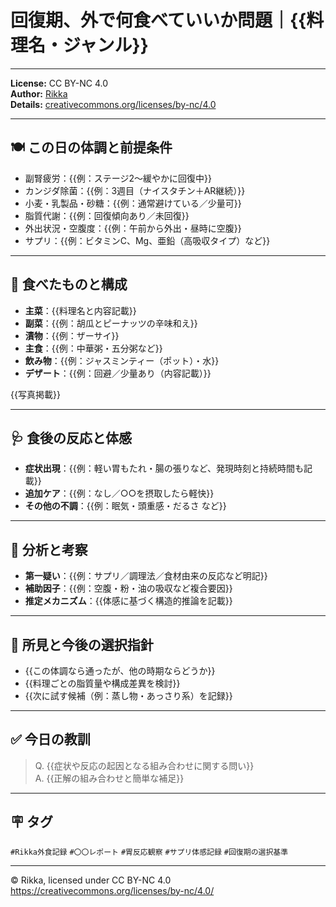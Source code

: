 
# 回復期、外で何食べていいか問題｜{{料理名・ジャンル}}
---
**License:** CC BY-NC 4.0  
**Author:** [Rikka](https://github.com/noetic-loop)  
**Details:** [creativecommons.org/licenses/by-nc/4.0](https://creativecommons.org/licenses/by-nc/4.0/)

---

## 🍽 この日の体調と前提条件

- 副腎疲労：{{例：ステージ2〜緩やかに回復中}}  
- カンジダ除菌：{{例：3週目（ナイスタチン＋AR継続）}}  
- 小麦・乳製品・砂糖：{{例：通常避けている／少量可}}  
- 脂質代謝：{{例：回復傾向あり／未回復}}  
- 外出状況・空腹度：{{例：午前から外出・昼時に空腹}}  
- サプリ：{{例：ビタミンC、Mg、亜鉛（高吸収タイプ）など}}

---

## 🥢 食べたものと構成

- **主菜**：{{料理名と内容記載}}  
- **副菜**：{{例：胡瓜とピーナッツの辛味和え}}  
- **漬物**：{{例：ザーサイ}}  
- **主食**：{{例：中華粥・五分粥など}}  
- **飲み物**：{{例：ジャスミンティー（ポット）・水}}  
- **デザート**：{{例：回避／少量あり（内容記載）}}  

{{写真掲載}}  

---

## 🩺 食後の反応と体感

- **症状出現**：{{例：軽い胃もたれ・腸の張りなど、発現時刻と持続時間も記載}}  
- **追加ケア**：{{例：なし／○○を摂取したら軽快}}  
- **その他の不調**：{{例：眠気・頭重感・だるさ など}}

---

## 🧪 分析と考察

- **第一疑い**：{{例：サプリ／調理法／食材由来の反応など明記}}  
- **補助因子**：{{例：空腹・粉・油の吸収など複合要因}}  
- **推定メカニズム**：{{体感に基づく構造的推論を記載}}  

---

## 🧠 所見と今後の選択指針

- {{この体調なら通ったが、他の時期ならどうか}}  
- {{料理ごとの脂質量や構成差異を検討}}  
- {{次に試す候補（例：蒸し物・あっさり系）を記録}}

---

## ✅ 今日の教訓

> Q. {{症状や反応の起因となる組み合わせに関する問い}}  
> A. {{正解の組み合わせと簡単な補足}}

---

## 🪧 タグ

`#Rikka外食記録` `#〇〇レポート` `#胃反応観察` `#サプリ体感記録` `#回復期の選択基準`

---

© Rikka, licensed under CC BY-NC 4.0  
https://creativecommons.org/licenses/by-nc/4.0/
